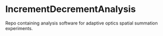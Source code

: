 # IncrementDecrementAnalysis
Repo containing analysis software for adaptive optics spatial summation experiments.
